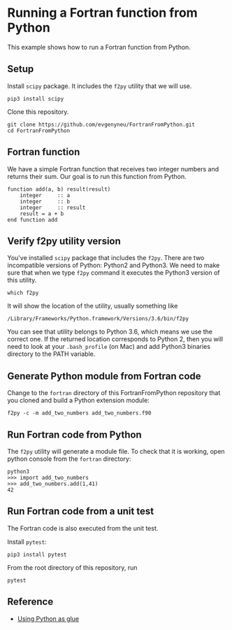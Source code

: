 # Running a Fortran function from Python

This example shows how to run a Fortran function from Python.


## Setup

Install `scipy` package. It includes the `f2py` utility that we will use.

```
pip3 install scipy
```

Clone this repository.

```
git clone https://github.com/evgenyneu/FortranFromPython.git
cd FortranFromPython
```

## Fortran function

We have a simple Fortran function that receives two integer numbers and returns their sum. Our goal is to run this function from Python.

```Fortran
function add(a, b) result(result)
    integer     :: a
    integer     :: b
    integer     :: result
    result = a + b
end function add
```

## Verify f2py utility version

You've installed `scipy` package that includes the `f2py`. There are two incompatible versions of Python: Python2 and Python3. We need to make sure that when we type `f2py` command it executes the Python3 version of this utility.

```
which f2py
```

It will show the location of the utility, usually something like

```
/Library/Frameworks/Python.framework/Versions/3.6/bin/f2py
```

You can see that utility belongs to Python 3.6, which means we use the correct one. If the returned location corresponds to Python 2, then you will need to look at your `.bash_profile` (on Mac) and add Python3 binaries directory to the PATH variable.


## Generate Python module from Fortran code

Change to the `fortran` directory of this FortranFromPython repository that you cloned and build a Python extension module:

```
f2py -c -m add_two_numbers add_two_numbers.f90
```

## Run Fortran code from Python

The `f2py` utility will generate a module file. To check that it is working, open python console from the `fortran` directory:


```
python3
>>> import add_two_numbers
>>> add_two_numbers.add(1,41)
42
```

## Run Fortran code from a unit test

The Fortran code is also executed from the unit test.

Install `pytest`:

```
pip3 install pytest
```

From the root directory of this repository, run

```
pytest
```

## Reference

* [Using Python as glue](https://docs.scipy.org/doc/numpy-1.10.0/user/c-info.python-as-glue.html)

